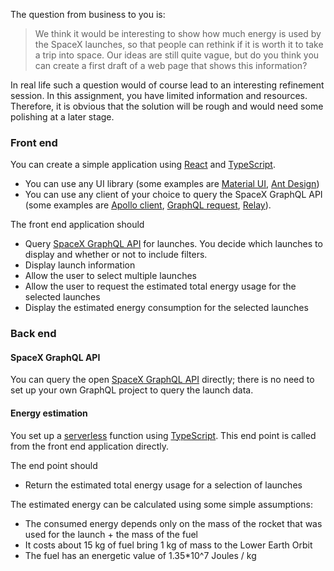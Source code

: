 The question from business to you is:
> We think it would be interesting to show how much energy is used by the
SpaceX launches, so that people can rethink if it is worth it to take a trip
into space. Our ideas are still quite vague, but do you think you can create a
first draft of a web page that shows this information?

In real life such a question would of course lead to an interesting refinement
session. In this assignment, you have limited information and resources.
Therefore, it is obvious that the solution will be rough and would need some
polishing at a later stage.

### Front end
You can create a simple application using [React](https://reactjs.org/) and
[TypeScript](https://www.typescriptlang.org/).

- You can use any UI library (some examples are [Material UI](https://mui.com/),
[Ant Design](https://ant.design/))
- You can use any client of your choice to query the SpaceX GraphQL API (some
examples are [Apollo client](https://www.apollographql.com/docs/react/),
[GraphQL request](https://github.com/prisma-labs/graphql-request),
[Relay](https://relay.dev/)).

The front end application should
- Query [SpaceX GraphQL API](https://api.spacex.land/graphql/) for launches.
You decide which launches to display and whether or not to include filters.
- Display launch information
- Allow the user to select multiple launches
- Allow the user to request the estimated total energy usage for the selected
launches
- Display the estimated energy consumption for the selected launches

### Back end

#### SpaceX GraphQL API
You can query the open [SpaceX GraphQL API](https://api.spacex.land/graphql/)
directly; there is no need to set up your own GraphQL project to query the
launch data.

#### Energy estimation
You set up a [serverless](https://www.serverless.com/) function using
[TypeScript](https://www.typescriptlang.org/). This end point is called from
the front end application directly.

The end point should

- Return the estimated total energy usage for a selection of launches

The estimated energy can be calculated using some simple assumptions:
- The consumed energy depends only on the mass of the rocket that was used for
the launch + the mass of the fuel
- It costs about 15 kg of fuel bring 1 kg of mass to the Lower Earth Orbit
- The fuel has an energetic value of 1.35*10^7 Joules / kg
